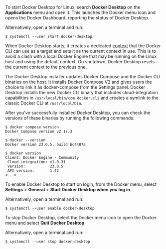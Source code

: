 To start Docker Desktop for Linux, search **Docker Desktop** on the
**Applications** menu and open it. This launches the Docker menu icon and opens
the Docker Dashboard, reporting the status of Docker Desktop.

Alternatively, open a terminal and run:

```console
$ systemctl --user start docker-desktop
```

When Docker Desktop starts, it creates a dedicated [context](/engine/context/working-with-contexts) that the Docker CLI
can use as a target and sets it as the current context in use. This is to avoid
a clash with a local Docker Engine that may be running on the Linux host and
using the default context. On shutdown, Docker Desktop resets the current
context to the previous one.

The Docker Desktop installer updates Docker Compose and the Docker CLI binaries
on the host. It installs Docker Compose V2 and gives users the choice to
link it as docker-compose from the Settings panel. Docker Desktop installs
the new Docker CLI binary that includes cloud-integration capabilities in `/usr/local/bin/com.docker.cli`
and creates a symlink to the classic Docker CLI at `/usr/local/bin`.

After you’ve successfully installed Docker Desktop, you can check the versions
of these binaries by running the following commands:

```console
$ docker compose version
Docker Compose version v2.17.3

$ docker --version
Docker version 23.0.5, build bc4487a

$ docker version
Client: Docker Engine - Community
 Cloud integration: v1.0.31
 Version:           23.0.5
 API version:       1.42
<...>
```

To enable Docker Desktop to start on login, from the Docker menu, select
**Settings** > **General** > **Start Docker Desktop when you log in**.

Alternatively, open a terminal and run:

```console
$ systemctl --user enable docker-desktop
```

To stop Docker Desktop, select the Docker menu icon to open the Docker menu and select **Quit Docker Desktop**.

Alternatively, open a terminal and run:

```console
$ systemctl --user stop docker-desktop
```